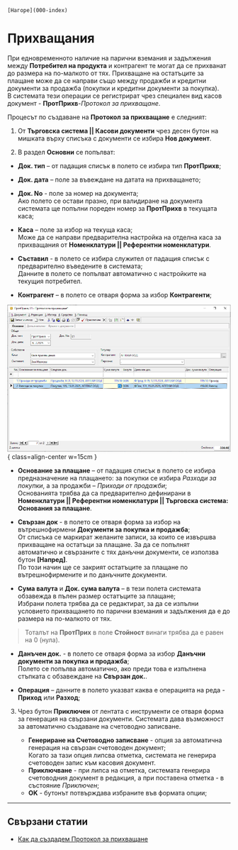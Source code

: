 ```{only} html
[Нагоре](000-index)
```

# Прихващания

При едновременното наличие на парични вземания и задължения между **Потребител на продукта** и контрагент те могат да се прихванат до размера на по-малкото от тях. Прихващане на остатъците за плащане може да се направи също между продажби и кредитни документи за продажба (покупки и кредитни документи за покупка).  
В системата тези операции се регистрират чрез специален вид касов документ - **ПротПрихв**-*Протокол
за прихващане*.  

Процесът по създаване на **Протокол за прихващане** е следният:  

1) От **Търговска система || Касови документи** чрез десен бутон на мишката върху списъка с документи се избира **Нов документ**.  

2) В раздел **Основни** се попълват:  

 - **Док. тип** – от падащия списък в полето се избира тип **ПротПрихв**;  

 - **Док. дата** – поле за въвеждане на датата на прихващането;  

 - **Док. No** - поле за номер на документа;  
 Ако полето се остави празно, при валидиране на документа системата ще попълни пореден номер за **ПротПрихв** в текущата каса;  

 - **Каса** – поле за избор на текуща каса;  
 Може да се направи предварителна настройка на отделна каса за прихващания от **Номенклатури || Референтни номенклатури**.  

 - **Съставил** - в полето се избира служител от падащия списък с предварително въведените в системата;  
 Данните в полето се попълват автоматично с настройките на текущия потребител.  

 - **Контрагент** – в полето се отваря форма за избор **Контрагенти**; 

![](903-offsets1.png){ class=align-center w=15cm } 

 - **Основание за плащане** – от падащия списък в полето се избира предназначение на плащането: за покупки се избира *Разходи за покупки*, а за продажби – *Приходи от продажби*;  
 Основанията трябва да са предварително дефинирани в **Номенклатури || Референтни номенклатури || Търговска система: Основания за плащане**.  

 - **Свързан док** -  в полето се отваря форма за избор на вътрешнофирмени **Документи за покупка и продажба**;  
 От списъка се маркират желаните записи, за които се извършва прихващане на остатъци за плащане. За да се попълнят автоматично и свързаните с тях данъчни документи, се използва бутон **[Напред]**.  
 По този начин ще се закрият остатъците за плащане по вътрешнофирмените и по данъчните документи.   

 - **Сума валута** и **Док. сума валута** – в тези полета системата обзавежда в пълен размер остатъците за плащане;  
 Избрани полета трябва да се редактират, за да се изпълни условието прихващането по парични вземания и задължения да е до размера на по-малкото от тях. 

 > Тоталът на **ПротПрих** в поле **Стойност** винаги трябва да е равен на 0 (нула).

 - **Данъчен док.** - в полето се отваря форма за избор **Данъчни документи за покупка и продажба**;  
 Полето се попълва автоматично, ако преди това е изпълнена стъпката с обзавеждане на **Свързан док.**.  

 - **Операция** – данните в полето указват каква е операцията на реда - **Приход** или **Разход**;  

3) Чрез бутон **Приключен** от лентата с инструменти се отваря форма за генерация на свързани документи. Системата дава възможност за автоматично създаване на счетоводно записване.  
 
    - **Генериране на Счетоводно записване** - опция за автоматична генерация на свързан счетоводен документ;  
    Когато за тази опция липсва отметка, системата не генерира счетоводен запис към касовия документ.  
    - **Приключване** - при липса на отметка, системата генерира счетоводния документ в редакция, а при поставена отметка - в състояние *Приключен*;  
    - **OK** - бутонът потвърждава избраните във формата опции;   
    
___  
## Свързани статии

- [Как да създадем Протокол за прихващане](https://www.unicontsoft.com/cms/node/35)  